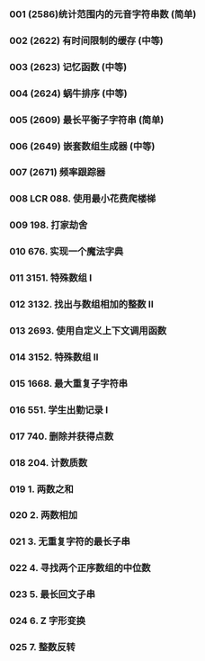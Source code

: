 ### 001 (2586)统计范围内的元音字符串数 (简单)

### 002 (2622) 有时间限制的缓存 (中等)

### 003 (2623) 记忆函数 (中等)

### 004 (2624) 蜗牛排序 (中等)

### 005 (2609) 最长平衡子字符串 (简单)

### 006 (2649) 嵌套数组生成器 (中等)

### 007 (2671) 频率跟踪器

### 008 LCR 088. 使用最小花费爬楼梯

### 009 198. 打家劫舍

### 010 676. 实现一个魔法字典

### 011 3151. 特殊数组 I

### 012 3132. 找出与数组相加的整数 II

### 013 2693. 使用自定义上下文调用函数

### 014 3152. 特殊数组 II

### 015 1668. 最大重复子字符串

### 016 551. 学生出勤记录 I

### 017 740. 删除并获得点数

### 018 204. 计数质数

### 019 1. 两数之和

### 020 2. 两数相加

### 021 3. 无重复字符的最长子串

### 022 4. 寻找两个正序数组的中位数

### 023 5. 最长回文子串

### 024 6. Z 字形变换

### 025 7. 整数反转
